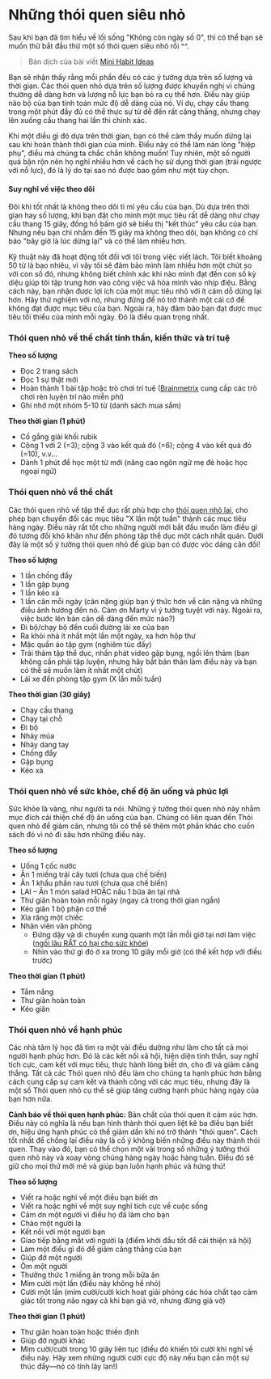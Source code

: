 # Những thói quen siêu nhỏ

Sau khi bạn đã tìm hiểu về lối sống "Không còn ngày số 0", thì có thể bạn sẽ muốn thử bắt đầu thử một số thói quen siêu nhỏ rồi ^^.

> Bản dịch của bài viết [Mini Habit Ideas](https://minihabits.com/mini-habit-ideas/)

Bạn sẽ nhận thấy rằng mỗi phần đều có các ý tưởng dựa trên số lượng và thời gian. Các thói quen nhỏ dựa trên số lượng được khuyến nghị vì chúng thường dễ dàng hơn và lượng nỗ lực bạn bỏ ra cụ thể hơn. Điều này giúp não bộ của bạn tính toán mức độ dễ dàng của nó. Ví dụ, chạy cầu thang trong một phút đầy đủ có thể thực sự từ dễ đến rất căng thẳng, nhưng chạy lên xuống cầu thang hai lần thì chính xác.

Khi một điều gì đó dựa trên thời gian, bạn có thể cảm thấy muốn dừng lại sau khi hoàn thành thời gian của mình. Điều này có thể làm nản lòng "hiệp phụ", điều mà chúng ta chắc chắn không muốn! Tuy nhiên, một số người quá bận rộn nên họ nghĩ nhiều hơn về cách họ sử dụng thời gian (trái ngược với nỗ lực), đó là lý do tại sao nó được bao gồm như một tùy chọn.

#### Suy nghĩ về việc theo dõi

Đôi khi tốt nhất là không theo dõi tỉ mỉ yêu cầu của bạn. Dù dựa trên thời gian hay số lượng, khi bạn đặt cho mình một mục tiêu rất dễ dàng như chạy cầu thang 15 giây, đồng hồ bấm giờ sẽ biểu thị "kết thúc" yêu cầu của bạn. Nhưng nếu bạn chỉ nhắm đến 15 giây mà không theo dõi, bạn không có chỉ báo "bây giờ là lúc dừng lại" và có thể làm nhiều hơn.

Kỹ thuật này đã hoạt động tốt đối với tôi trong việc viết lách. Tôi biết khoảng 50 từ là bao nhiêu, vì vậy tôi sẽ đảm bảo mình làm nhiều hơn một chút so với con số đó, nhưng không biết chính xác khi nào mình đạt đến con số kỳ diệu giúp tôi tập trung hơn vào công việc và hòa mình vào nhịp điệu. Bằng cách này, bạn nhận được lợi ích của một mục tiêu nhỏ với ít cám dỗ dừng lại hơn. Hãy thử nghiệm với nó, nhưng đừng để nó trở thành một cái cớ để không đạt được mục tiêu của bạn. Ngoài ra, hãy đảm bảo bạn đạt được mục tiêu tối thiểu của mình mỗi ngày. Đó là điều quan trọng nhất.

### **Thói quen nhỏ về thể chất tinh thần, kiến thức và trí tuệ**

**Theo số lượng**

* Đọc 2 trang sách
* Đọc 1 sự thật mới
* Hoàn thành 1 bài tập hoặc trò chơi trí tuệ ([Brainmetrix](http://www.brainmetrix.com/) cung cấp các trò chơi rèn luyện trí não miễn phí)
* Ghi nhớ một nhóm 5-10 từ (danh sách mua sắm)

**Theo thời gian (1 phút)**

* Cố gắng giải khối rubik
* Cộng 1 với 2 (=3); cộng 3 vào kết quả đó (=6); cộng 4 vào kết quả đó (=10), v.v...
* Dành 1 phút để học một từ mới (nâng cao ngôn ngữ mẹ đẻ hoặc học ngoại ngữ)

### **Thói quen nhỏ về thể chất**

Các thói quen nhỏ về tập thể dục rất phù hợp cho [thói quen nhỏ lai](https://minihabits.com/hybrid-mini-habits/), cho phép bạn chuyển đổi các mục tiêu "X lần một tuần" thành các mục tiêu hàng ngày. Điều này rất tốt cho những người mới bắt đầu muốn làm điều gì đó tương đối khó khăn như đến phòng tập thể dục một cách nhất quán. Dưới đây là một số ý tưởng thói quen nhỏ để giúp bạn có được vóc dáng cân đối!

**Theo số lượng**

* 1 lần chống đẩy
* 1 lần gập bụng
* 1 lần kéo xà
* 1 lần cân mỗi ngày (cân nặng giúp bạn ý thức hơn về cân nặng và những điều ảnh hưởng đến nó. Cảm ơn Marty vì ý tưởng tuyệt vời này. Ngoài ra, việc bước lên bàn cân dễ dàng đến mức nào?)
* Đi bộ/chạy bộ đến cuối đường lái xe của bạn
* Ra khỏi nhà ít nhất một lần một ngày, xa hơn hộp thư
* Mặc quần áo tập gym (nghiêm túc đấy)
* Trải thảm tập thể dục, nhấn phát video gập bụng, ngồi lên thảm (bạn không cần phải tập luyện, nhưng hãy bắt bản thân làm điều này và bạn có thể sẽ muốn làm ít nhất một chút)
* Lái xe đến phòng tập gym (X lần mỗi tuần)

**Theo thời gian (30 giây)**

* Chạy cầu thang
* Chạy tại chỗ
* Đi bộ
* Nhảy múa
* Nhảy dang tay
* Chống đẩy
* Gập bụng
* Kéo xà

### **Thói quen nhỏ về sức khỏe, chế độ ăn uống và phúc lợi**

Sức khỏe là vàng, như người ta nói. Những ý tưởng thói quen nhỏ này nhằm mục đích cải thiện chế độ ăn uống của bạn. Chúng có liên quan đến Thói quen nhỏ để giảm cân, nhưng tôi có thể sẽ thêm một phần khác cho cuốn sách đó vì nó đi sâu hơn những điều này.

**Theo số lượng**

* Uống 1 cốc nước
* Ăn 1 miếng trái cây tươi (chưa qua chế biến)
* Ăn 1 khẩu phần rau tươi (chưa qua chế biến)
* LAI – Ăn 1 món salad HOẶC nấu 1 bữa ăn tại nhà
* Thư giãn hoàn toàn mỗi ngày (ngay cả trong thời gian ngắn)
* Kéo giãn 1 bộ phận cơ thể
* Xỉa răng một chiếc
* Nhân viên văn phòng
    * Đứng dậy và di chuyển xung quanh một lần mỗi giờ tại nơi làm việc ([ngồi lâu RẤT có hại cho sức khỏe](https://minihabits.com/prolonged-sitting-is-lethal-this-10-second-trick-could-save-your-life/))
    * Nhìn vào thứ gì đó ở xa trong 10 giây mỗi giờ (có thể kết hợp với điều trước)

**Theo thời gian (1 phút)**

* Tắm nắng
* Thư giãn hoàn toàn
* Kéo giãn

### **Thói quen nhỏ về hạnh phúc**

Các nhà tâm lý học đã tìm ra một vài điều dường như làm cho tất cả mọi người hạnh phúc hơn. Đó là các kết nối xã hội, hiện diện tinh thần, suy nghĩ tích cực, cam kết với mục tiêu, thực hành lòng biết ơn, cho đi và giảm căng thẳng. Tất cả các Thói quen nhỏ đều làm cho chúng ta hạnh phúc hơn bằng cách cung cấp sự cam kết và thành công với các mục tiêu, nhưng đây là một số Thói quen nhỏ cụ thể sẽ giúp tăng cường hạnh phúc hàng ngày của bạn hơn nữa.

**Cảnh báo về thói quen hạnh phúc:** Bản chất của thói quen ít cảm xúc hơn. Điều này có nghĩa là nếu bạn hình thành thói quen liệt kê ba điều bạn biết ơn, hiệu ứng hạnh phúc có thể giảm dần khi nó trở thành "thói quen". Cách tốt nhất để chống lại điều này là cố ý không biến những điều này thành thói quen. Thay vào đó, bạn có thể chọn một vài trong số những ý tưởng thói quen nhỏ này và xoay vòng chúng hàng ngày hoặc hàng tuần. Điều đó sẽ giữ cho mọi thứ mới mẻ và giúp bạn luôn hạnh phúc và hứng thú!

**Theo số lượng**

* Viết ra hoặc nghĩ về một điều bạn biết ơn
* Viết ra hoặc nghĩ về một suy nghĩ tích cực về cuộc sống
* Cảm ơn một người vì điều họ đã làm cho bạn
* Chào một người lạ
* Kết nối với một người bạn
* Giao tiếp bằng mắt với người lạ (điểm khởi đầu tốt để cải thiện xã hội)
* Làm một điều gì đó để giảm căng thẳng của bạn
* Giúp đỡ một người
* Ôm một người
* Thưởng thức 1 miếng ăn trong mỗi bữa ăn
* Mỉm cười một lần (điều này không hề nhỏ)
* Cười một lần (mỉm cười/cười kích hoạt giải phóng các hóa chất tạo cảm giác tốt trong não ngay cả khi bạn giả vờ, nhưng đừng giả vờ)

**Theo thời gian (1 phút)**

* Thư giãn hoàn toàn hoặc thiền định
* Giúp đỡ người khác
* Mỉm cười/cười trong 10 giây liên tục (điều đó khiến tôi cười khi nghĩ về điều này. Hãy xem những người cười cực độ này nếu bạn cần một sự thúc đẩy—nó có tính lây lan!)

